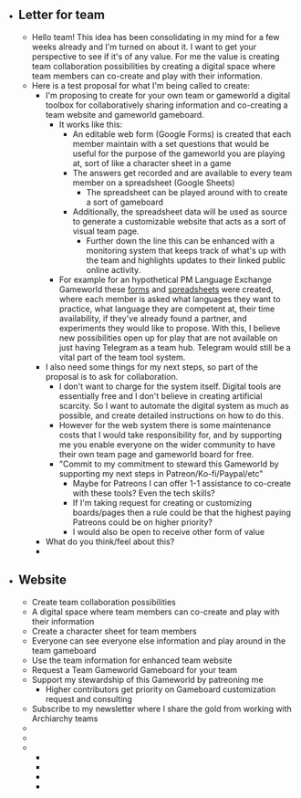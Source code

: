 - ## Letter for team
	- Hello team! This idea has been consolidating in my mind for a few weeks already and I'm turned on about it. I want to get your perspective to see if it's of any value. For me the value is creating team collaboration possibilities by creating a digital space where team members can co-create and play with their information.
	- Here is a test proposal for what I'm being called to create:
		- I'm proposing to create for your own team or gameworld a digital toolbox for collaboratively sharing information and co-creating a team website and gameworld gameboard.
			- It works like this:
				- An editable web form (Google Forms) is created that each member maintain with a set questions that would be useful for the purpose of the gameworld you are playing at, sort of like a character sheet in a game
				- The answers get recorded and are available to every team member on a spreadsheet (Google Sheets)
					- The spreadsheet can be played around with to create a sort of gameboard
				- Additionally, the spreadsheet data will be used as source to generate a customizable website that acts as a sort of visual team page.
					- Further down the line this can be enhanced with a monitoring system that keeps track of what's up with the team and highlights updates to their linked public online activity.
			- For example for an hypothetical PM Language Exchange Gameworld these [forms](https://docs.google.com/forms/d/e/1FAIpQLSc81lzTXTC5GSE9IIItYRR97TEg0PyI0slpgIiSKsKdSiSCwg/viewform) and [spreadsheets](https://docs.google.com/spreadsheets/d/1vvb_znZfMiKrn9P5XimRUdE8yifTuunzjTGKFkFpjB8/edit#gid=1262274810) were created, where each member is asked what languages they want to practice, what language they are competent at, their time availability, if they've already found a partner, and experiments they would like to propose. With this, I believe new possibilities open up for play that are not available on just having Telegram as a team hub. Telegram would still be a vital part of the team tool system.
		- I also need some things for my next steps, so part of the proposal is to ask for collaboration.
			- I don't want to charge for the system itself. Digital tools are essentially free and I don't believe in creating artificial scarcity. So I want to automate the digital system as much as possible, and create detailed instructions on how to do this.
			- However for the web system there is some maintenance costs that I would take responsibility for, and by supporting me you enable everyone on the wider community to have their own team page and gameworld board for free.
			- "Commit to my commitment to steward this Gameworld by supporting my next steps in Patreon/Ko-fi/Paypal/etc"
				- Maybe for Patreons I can offer 1-1 assistance to co-create with these tools? Even the tech skills?
				- If I'm taking request for creating or customizing boards/pages then a rule could be that the highest paying Patreons could be on higher priority?
				- I would also be open to receive other form of value
		- What do you think/feel about this?
		-
- ## Website
	- Create team collaboration possibilities
	- A digital space where team members can co-create and play with their information
	- Create a character sheet for team members
	- Everyone can see everyone else information and play around in the team gameboard
	- Use the team information for enhanced team website
	- Request a Team Gameworld Gameboard for your team
	- Support my stewardship of this Gameworld by patreoning me
		- Higher contributors get priority on Gameboard customization request and consulting
	- Subscribe to my newsletter where I share the gold from working with Archiarchy teams
	-
	-
	-
		-
		-
		-
		-